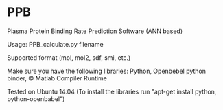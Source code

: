 # PPB
Plasma Protein Binding Rate Prediction Software (ANN based)

Usage: PPB_calculate.py filename

Supported format (mol, mol2, sdf, smi, etc.)

Make sure you have the following libraries: Python, Openbebel python binder, © Matlab Compiler Runtime

Tested on Ubuntu 14.04 (To install the libraries run "apt-get install python, python-openbabel")
